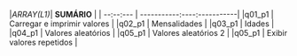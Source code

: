 |*ARRAY(L1)*|          **SUMÁRIO**        |
| --:--:--- | -----------:----:-----------|
|q01_p1     | Carregar e imprimir valores |
|q02_p1     | Mensalidades                |
|q03_p1     | Idades                      |
|q04_p1     | Valores aleatórios          |
|q05_p1     | Valores aleatórios 2        |
|q05_p1     | Exibir valores repetidos    |
